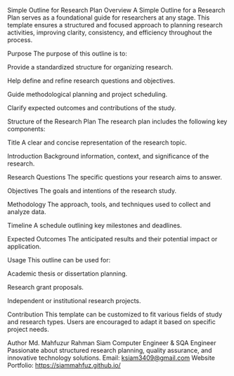 Simple Outline for Research Plan
Overview
A Simple Outline for a Research Plan serves as a foundational guide for researchers at any stage. This template ensures a structured and focused approach to planning research activities, improving clarity, consistency, and efficiency throughout the process.

Purpose
The purpose of this outline is to:

Provide a standardized structure for organizing research.

Help define and refine research questions and objectives.

Guide methodological planning and project scheduling.

Clarify expected outcomes and contributions of the study.

Structure of the Research Plan
The research plan includes the following key components:

Title
A clear and concise representation of the research topic.

Introduction
Background information, context, and significance of the research.

Research Questions
The specific questions your research aims to answer.

Objectives
The goals and intentions of the research study.

Methodology
The approach, tools, and techniques used to collect and analyze data.

Timeline
A schedule outlining key milestones and deadlines.

Expected Outcomes
The anticipated results and their potential impact or application.

Usage
This outline can be used for:

Academic thesis or dissertation planning.

Research grant proposals.

Independent or institutional research projects.

Contribution
This template can be customized to fit various fields of study and research types. Users are encouraged to adapt it based on specific project needs.

Author
Md. Mahfuzur Rahman Siam
Computer Engineer & SQA Engineer
Passionate about structured research planning, quality assurance, and innovative technology solutions.
Email: ksiam3409@gmail.com
Website Portfolio: https://siammahfuz.github.io/

